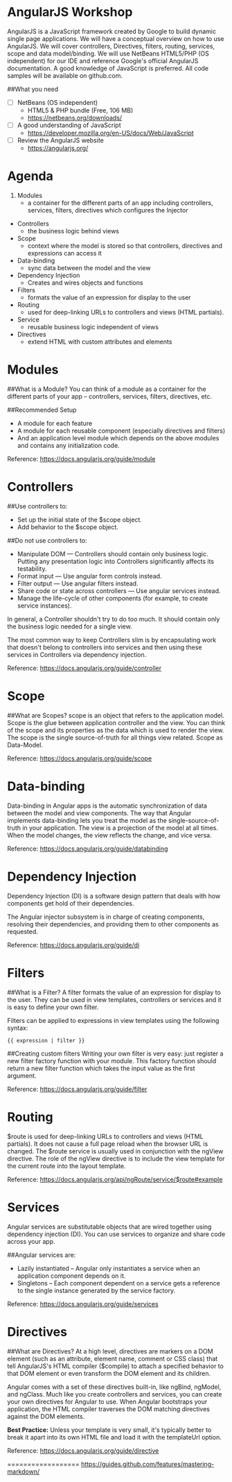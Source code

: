 AngularJS Workshop
==================

AngularJS is a JavaScript framework created by Google to build dynamic single page applications.  We will have a conceptual overview on how to use AngularJS.  We will cover controllers, Directives, filters, routing, services, scope and data model/binding. We will use NetBeans HTML5/PHP (OS independent)  for our IDE and reference Google's official AngularJS documentation. A good knowledge of JavaScript is preferred.  All code samples will be available on github.com.

##What you need

- [ ] NetBeans (OS independent)
	- HTML5 & PHP bundle (Free, 106 MB)
	- https://netbeans.org/downloads/
- [ ] A good understanding of JavaScript
	- https://developer.mozilla.org/en-US/docs/Web/JavaScript
- [ ] Review the AngularJS website
	- https://angularjs.org/

Agenda
==================

1. Modules 
	- a container for the different parts of an app including controllers, services, filters, directives which configures the Injector
- Controllers 
	- the business logic behind views
- Scope 
	- context where the model is stored so that controllers, directives and expressions can access it
- Data-binding 
	- sync data between the model and the view
- Dependency Injection 
	- Creates and wires objects and functions
- Filters 
	- formats the value of an expression for display to the user
- Routing 
	- used for deep-linking URLs to controllers and views (HTML partials).
- Service 
	- reusable business logic independent of views
- Directives 
	- extend HTML with custom attributes and elements


Modules
==================

##What is a Module?
You can think of a module as a container for the different parts of your app – controllers, services, filters, directives, etc.

##Recommended Setup
* A module for each feature
* A module for each reusable component (especially directives and filters)
* And an application level module which depends on the above modules and contains any initialization code.

Reference: 
https://docs.angularjs.org/guide/module



Controllers
==================

##Use controllers to:
* Set up the initial state of the $scope object.
* Add behavior to the $scope object.

##Do not use controllers to:
* Manipulate DOM — Controllers should contain only business logic. Putting any presentation logic into Controllers significantly affects its testability.
* Format input — Use angular form controls instead.
* Filter output — Use angular filters instead.
* Share code or state across controllers — Use angular services instead.
* Manage the life-cycle of other components (for example, to create service instances).

In general, a Controller shouldn't try to do too much. It should contain only the business logic needed for a single view.

The most common way to keep Controllers slim is by encapsulating work that doesn't belong to controllers into services and then using these services in Controllers via dependency injection. 

Reference: 
https://docs.angularjs.org/guide/controller


Scope 
==================

##What are Scopes?
scope is an object that refers to the application model. Scope is the glue between application controller and the view.  You can think of the scope and its properties as the data which is used to render the view. The scope is the single source-of-truth for all things view related. Scope as Data-Model.

Reference: 
https://docs.angularjs.org/guide/scope



Data-binding
==================

Data-binding in Angular apps is the automatic synchronization of data between the model and view components. The way that Angular implements data-binding lets you treat the model as the single-source-of-truth in your application. The view is a projection of the model at all times. When the model changes, the view reflects the change, and vice versa.

Reference: 
https://docs.angularjs.org/guide/databinding

Dependency Injection
==================
Dependency Injection (DI) is a software design pattern that deals with how components get hold of their dependencies.

The Angular injector subsystem is in charge of creating components, resolving their dependencies, and providing them to other components as requested.

Reference: 
https://docs.angularjs.org/guide/di


Filters
==================

##What is a Filter?
A filter formats the value of an expression for display to the user. They can be used in view templates, controllers or services and it is easy to define your own filter.

Filters can be applied to expressions in view templates using the following syntax:
```
{{ expression | filter }}
```

##Creating custom filters
Writing your own filter is very easy: just register a new filter factory function with your module. This factory function should return a new filter function which takes the input value as the first argument.

Reference: 
https://docs.angularjs.org/guide/filter


Routing
==================

$route is used for deep-linking URLs to controllers and views (HTML partials). It does not cause a full page reload when the browser URL is changed.  The $route service is usually used in conjunction with the ngView directive. The role of the ngView directive is to include the view template for the current route into the layout template.

Reference: 
https://docs.angularjs.org/api/ngRoute/service/$route#example


Services
==================
Angular services are substitutable objects that are wired together using dependency injection (DI). You can use services to organize and share code across your app.

##Angular services are:

- Lazily instantiated 
	– Angular only instantiates a service when an application component depends on it.
- Singletons 
	– Each component dependent on a service gets a reference to the single instance generated by the service factory.

Reference: 
https://docs.angularjs.org/guide/services



Directives
==================

##What are Directives?
At a high level, directives are markers on a DOM element (such as an attribute, element name, comment or CSS class) that tell AngularJS's HTML compiler ($compile) to attach a specified behavior to that DOM element or even transform the DOM element and its children.

Angular comes with a set of these directives built-in, like ngBind, ngModel, and ngClass. Much like you create controllers and services, you can create your own directives for Angular to use. When Angular bootstraps your application, the HTML compiler traverses the DOM matching directives against the DOM elements.

**Best Practice:** Unless your template is very small, it's typically better to break it apart into its own HTML file and load it with the templateUrl option.

Reference: 
https://docs.angularjs.org/guide/directive


==================
https://guides.github.com/features/mastering-markdown/